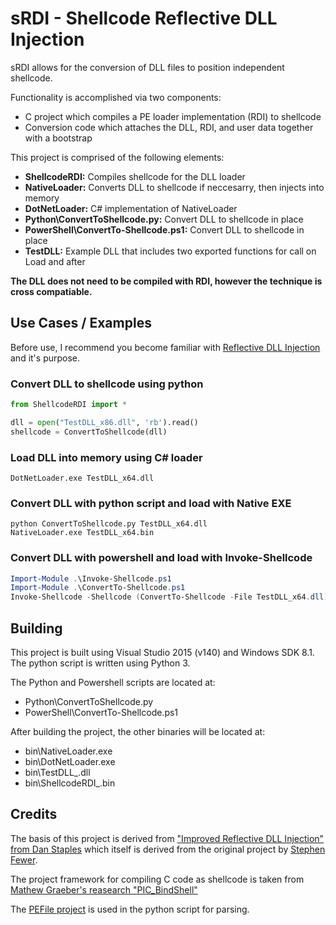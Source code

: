 # sRDI - Shellcode Reflective DLL Injection
sRDI allows for the conversion of DLL files to position independent shellcode.

Functionality is accomplished via two components:
- C project which compiles a PE loader implementation (RDI) to shellcode
- Conversion code which attaches the DLL, RDI, and user data together with a bootstrap

This project is comprised of the following elements:
- **ShellcodeRDI:** Compiles shellcode for the DLL loader
- **NativeLoader:** Converts DLL to shellcode if neccesarry, then injects into memory
- **DotNetLoader:** C# implementation of NativeLoader
- **Python\ConvertToShellcode.py:** Convert DLL to shellcode in place
- **PowerShell\ConvertTo-Shellcode.ps1:** Convert DLL to shellcode in place
- **TestDLL:** Example DLL that includes two exported functions for call on Load and after

**The DLL does not need to be compiled with RDI, however the technique  is cross compatiable.**

## Use Cases / Examples
Before use, I recommend you become familiar with [Reflective DLL Injection](https://disman.tl/2015/01/30/an-improved-reflective-dll-injection-technique.html) and it's purpose. 

### Convert DLL to shellcode using python
```python
from ShellcodeRDI import *

dll = open("TestDLL_x86.dll", 'rb').read()
shellcode = ConvertToShellcode(dll)
```

### Load DLL into memory using C# loader
```
DotNetLoader.exe TestDLL_x64.dll
```

### Convert DLL with python script and load with Native EXE
```
python ConvertToShellcode.py TestDLL_x64.dll
NativeLoader.exe TestDLL_x64.bin
```

### Convert DLL with powershell and load with Invoke-Shellcode
```powershell
Import-Module .\Invoke-Shellcode.ps1
Import-Module .\ConvertTo-Shellcode.ps1
Invoke-Shellcode -Shellcode (ConvertTo-Shellcode -File TestDLL_x64.dll)
```

## Building
This project is built using Visual Studio 2015 (v140) and Windows SDK 8.1. The python script is written using Python 3.

The Python and Powershell scripts are located at:
- Python\ConvertToShellcode.py
- PowerShell\ConvertTo-Shellcode.ps1

After building the project, the other binaries will be located at:
- bin\NativeLoader.exe
- bin\DotNetLoader.exe
- bin\TestDLL_<arch>.dll
- bin\ShellcodeRDI_<arch>.bin

## Credits
The basis of this project is derived from ["Improved Reflective DLL Injection" from Dan Staples](https://disman.tl/2015/01/30/an-improved-reflective-dll-injection-technique.html) which itself is derived from the original project by [Stephen Fewer](https://github.com/stephenfewer/ReflectiveDLLInjection). 

The project framework for compiling C code as shellcode is taken from [Mathew Graeber's reasearch "PIC_BindShell"](http://www.exploit-monday.com/2013/08/writing-optimized-windows-shellcode-in-c.html)

The [PEFile project](https://github.com/erocarrera/pefile) is used in the python script for parsing.
